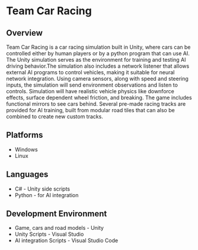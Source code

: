# Team Car Racing

## Overview

Team Car Racing is a car racing simulation built in Unity, where cars can be controlled either by human players or by a python program that can use AI. The Unity simulation serves as the environment for training and testing AI driving behavior.The simulation also includes a network listener that allows external AI programs to control vehicles, making it suitable for neural network integration. Using camera sensors, along with speed and steering inputs, the simulation will send environment observations and listen to controls. Simulation will have realistic vehicle physics like downforce effects, surface dependent wheel friction, and breaking. The game includes functional mirrors to see cars behind. Several pre-made racing tracks are provided for AI training, built from modular road tiles that can also be combined to create new custom tracks.

## Platforms

- Windows
- Linux

## Languages

- C# - Unity side scripts
- Python - for AI integration

## Development Environment

- Game, cars and road models - Unity
- Unity Scripts - Visual Studio
- AI integration Scripts - Visual Studio Code
